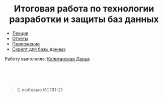 <h1 align="center">Итоговая работа по технологии разработки и защиты баз данных</h1>
<ul>
  <li><a href="https://github.com/KapDarIA/FinalWork/blob/main/Лекции.docx">Лекции</a></li>
  <li><a href="https://github.com/KapDarIA/FinalWork/blob/main/Отчеты.docx">Отчеты</a></li>
  <li><a href="https://github.com/KapDarIA">Приложение</a></li>
  <li><a href="https://github.com/KapDarIA">Скрипт для базы данных</a></li>
</ul> 
Работу выполняла:
<a href="https://github.com/KapDarIA">Капитанская Дарья<a/>
<br/><br/><br/><br/><br/>
  
> С любовью ИСПП-21

